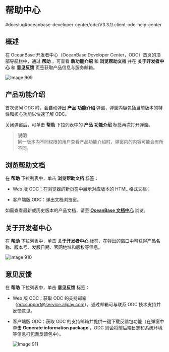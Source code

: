帮助中心 
=========================
#docslug#oceanbase-developer-center/odc/V3.3.1/.client-odc-help-center


概述 
-----------------------

在 OceanBase 开发者中心（OceanBase Developer Center，ODC）首页的顶部导航栏中，通过 **帮助** ，可查看 **新功能介绍** 和 **浏览帮助文档** 并在 **关于开发者中心** 和 **意见反馈** 页签获取产品信息与服务邮箱。

![Image 909](https://help-static-aliyun-doc.aliyuncs.com/assets/img/zh-CN/6083197361/p313332.png)

产品功能介绍 
---------------------------

首次访问 ODC 时，会自动弹出 **产品** **功能介绍** 弹窗，弹窗内容包括当前版本的特性和核心功能以快速了解 ODC。

关闭弹窗后，可单击 **帮助** 下拉列表中的 **产品** **功能介绍** 标签再次打开弹窗。
> **说明** <br>
> 同一版本内不同权限的用户查看产品功能介绍时，弹窗内的内容可能会有所不同。

浏览帮助文档 
---------------------------

在 **帮助** 下拉列表中，单击 **浏览帮助文档** 标签：

* Web 版 ODC：在浏览器的新页签中展示对应版本的 HTML 格式文档；

  

* 客户端版 ODC：弹出文档浏览窗。

  




如需查看最新或历史版本的产品文档，请至 **[OceanBase 文档中心](https://www.oceanbase.com/docs/enterprise/oceanbase-developer-center/odc/V3.3.1/product-updates)** 浏览。

关于开发者中心 
----------------------------

在 **帮助** 下拉列表中，单击 **关于开发者中心** 标签，在弹出的窗口中可获得产品名称、版本号、发版日期、官网地址和版权等信息。

![Image 910](https://help-static-aliyun-doc.aliyuncs.com/assets/img/zh-CN/0897962561/p313341.png)

意见反馈 
-------------------------

在 **帮助** 下拉列表中，单击 **意见反馈** 标签：

* Web 版 ODC：获取 ODC 的支持邮箱（odcsupport@service.alipay.com），通过邮箱可与联系 ODC 技术支持并反馈意见。

  

* 客户端版 ODC：获取 ODC 的支持邮箱并提供一键下载反馈包功能（在弹窗中单击 **Generate information package** ，ODC 则会将前后端日志和系统环境等信息打包至反馈包中）。

  ![Image 911](https://help-static-aliyun-doc.aliyuncs.com/assets/img/zh-CN/9754197361/p313345.png)
  



